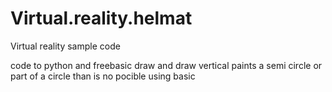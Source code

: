 # Virtual.reality.helmat
Virtual reality sample code

code to python and freebasic
draw  and draw vertical paints a semi circle or part of a circle than is no pocible using basic
